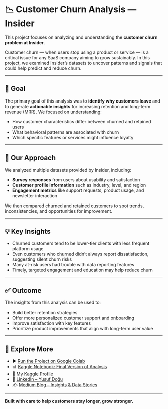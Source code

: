 # 📉 Customer Churn Analysis — Insider

This project focuses on analyzing and understanding the **customer churn problem at Insider**.

Customer churn — when users stop using a product or service — is a critical issue for any SaaS company aiming to grow sustainably. In this project, we examined Insider’s datasets to uncover patterns and signals that could help predict and reduce churn.

---

## 🎯 Goal

The primary goal of this analysis was to **identify why customers leave** and to generate **actionable insights** for increasing retention and long-term revenue (MRR). We focused on understanding:

- How customer characteristics differ between churned and retained users  
- What behavioral patterns are associated with churn  
- Which specific features or services might influence loyalty  

---

## 🧠 Our Approach

We analyzed multiple datasets provided by Insider, including:

- **Survey responses** from users about usability and satisfaction  
- **Customer profile information** such as industry, level, and region  
- **Engagement metrics** like support requests, product usage, and newsletter interaction  

We then compared churned and retained customers to spot trends, inconsistencies, and opportunities for improvement.

---

## 💡 Key Insights

- Churned customers tend to be lower-tier clients with less frequent platform usage  
- Even customers who churned didn’t always report dissatisfaction, suggesting silent churn risks  
- Many at-risk users had trouble with data reporting features  
- Timely, targeted engagement and education may help reduce churn

---

## ✅ Outcome

The insights from this analysis can be used to:

- Build better retention strategies  
- Offer more personalized customer support and onboarding  
- Improve satisfaction with key features  
- Prioritize product improvements that align with long-term user value

---

## 🔗 Explore More

- ▶️ [Run the Project on Google Colab](https://colab.research.google.com/drive/1xbik_nBCCjCT8YX_J-GmW7V0IDSUctl8?usp=sharing)  
- 📊 [Kaggle Notebook: Final Version of Analysis](https://www.kaggle.com/code/yusufdogu/fork-of-ecorp-dataset-analiz-son-versiyon)  
- 🧠 [My Kaggle Profile](https://www.kaggle.com/yusufdogu)  
- 💼 [LinkedIn – Yusuf Doğu](https://www.linkedin.com/in/yusuf-do%C4%9Fu-450942286/)  
- ✍️ [Medium Blog – Insights & Data Stories](https://ydogu159.medium.com/)

---

**Built with care to help customers stay longer, grow stronger.**
